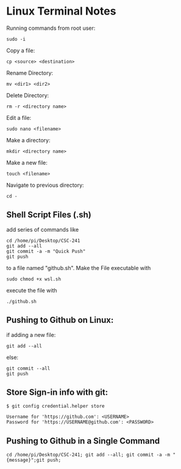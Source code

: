 # Linux Terminal Notes
Running commands from root user:
```
sudo -i
```
Copy a file:
```
cp <source> <destination>
```
Rename Directory:
```
mv <dir1> <dir2>
```
Delete Directory:
```
rm -r <directory name>
```

Edit a file:
```
sudo nano <filename>
```

Make a directory:
```
mkdir <directory name>
```

Make a new file:
```
touch <filename>
```

Navigate to previous directory:
```
cd -
```
## Shell Script Files (.sh)
add series of commands like
```
cd /home/pi/Desktop/CSC-241
git add --all
git commit -a -m "Quick Push"
git push
```
to a file named "github.sh". Make the File executable with
```
sudo chmod +x wsl.sh
```
execute the file with
```
./github.sh
```
## Pushing to Github on Linux:
if adding a new file:
```
git add --all
```
else:
```
git commit --all
git push
```
## Store Sign-in info with git:
```
$ git config credential.helper store

Username for 'https://github.com': <USERNAME>
Password for 'https://USERNAME@github.com': <PASSWORD>
```
## Pushing to Github in a Single Command
```
cd /home/pi/Desktop/CSC-241; git add --all; git commit -a -m "{message}";git push;
```
